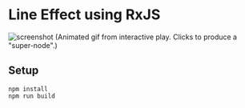 # Line Effect using RxJS

![screenshot](https://github.com/bergsans/line-effect-rxjs/blob/main/demo.gif)
(Animated gif from interactive play. Clicks to produce a "super-node".)

## Setup
```
npm install
npm run build
```
